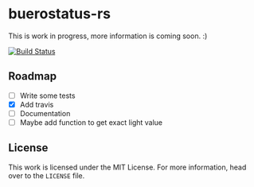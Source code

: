 # buerostatus-rs

This is work in progress, more information is coming soon. :)

[![Build Status](https://travis-ci.org/Feliix42/buerostatus-rs.svg?branch=master)](https://travis-ci.org/Feliix42/buerostatus-rs)

## Roadmap

- [ ] Write some tests
- [x] Add travis
- [ ] Documentation
- [ ] Maybe add function to get exact light value

## License

This work is licensed under the MIT License. For more information, head over to the `LICENSE` file.
